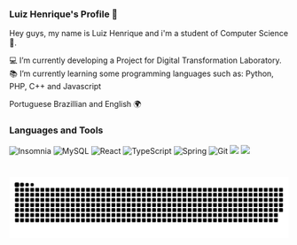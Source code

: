 ### Luiz Henrique's Profile 👋

Hey guys, my name is Luiz Henrique and i'm a student of Computer Science🧬.


💻 I’m currently developing a Project for Digital Transformation Laboratory. <br>
📚 I’m currently learning some programming languages such as: Python, PHP, C++ and Javascript <br>



Portuguese Brazillian and English 🌍

### Languages and Tools

<p align="left">
  <img src="https://cdn.jsdelivr.net/gh/devicons/devicon@latest/icons/insomnia/insomnia-original.svg" alt="Insomnia" width="40" height="40";" />
  <img src="https://cdn.jsdelivr.net/gh/devicons/devicon@latest/icons/mysql/mysql-original.svg" alt="MySQL" width="40"  />
  <img src="https://cdn.jsdelivr.net/gh/devicons/devicon@latest/icons/react/react-original.svg" alt="React" width="40" />
  <img src="https://cdn.jsdelivr.net/gh/devicons/devicon@latest/icons/typescript/typescript-original.svg" alt="TypeScript" width="40" />
  <img src="https://cdn.jsdelivr.net/gh/devicons/devicon@latest/icons/spring/spring-original.svg" alt="Spring" width="40"/>
  <img src="https://cdn.jsdelivr.net/gh/devicons/devicon@latest/icons/git/git-original.svg" alt="Git" width="40" />
    <img src="https://cdn.jsdelivr.net/gh/devicons/devicon@latest/icons/github/github-original.svg" width="40"/>
    <img src="https://cdn.jsdelivr.net/gh/devicons/devicon@latest/icons/eclipse/eclipse-original.svg" width="40" />
</p>

#

<picture align="center">
  <source media="(prefers-color-scheme: dark)" srcset="https://raw.githubusercontent.com/mari4souza/mari4souza/output/github-contribution-grid-snake-dark.svg">
  <source media="(prefers-color-scheme: light)" srcset="https://raw.githubusercontent.com/mari4souza/mari4souza/output/github-contribution-grid-snake-dark.svg">
  <img align="center" alt="github contribution grid snake animation" src="https://raw.githubusercontent.com/mari4souza/mari4souza/output/github-contribution-grid-snake.svg">
</picture>
